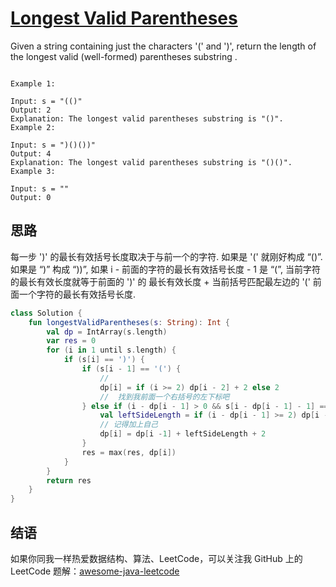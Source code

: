 # [Longest Valid Parentheses][title]

Given a string containing just the characters '(' and ')', return the length of the longest valid (well-formed) parentheses
substring
.

```text

Example 1:

Input: s = "(()"
Output: 2
Explanation: The longest valid parentheses substring is "()".
Example 2:

Input: s = ")()())"
Output: 4
Explanation: The longest valid parentheses substring is "()()".
Example 3:

Input: s = ""
Output: 0
```


## 思路
每一步 ')' 的最长有效括号长度取决于与前一个的字符.
如果是 '(' 就刚好构成 “()”. 
如果是 “)” 构成 “))”, 如果 i - 前面的字符的最长有效括号长度 - 1 是 “(”, 当前字符的最长有效长度就等于前面的 ')' 的 最长有效长度 + 当前括号匹配最左边的 '(' 前面一个字符的最长有效括号长度. 

```kotlin
class Solution {
    fun longestValidParentheses(s: String): Int {
        val dp = IntArray(s.length)
        var res = 0
        for (i in 1 until s.length) {
            if (s[i] == ')') {
                if (s[i - 1] == '(') {
                    //
                    dp[i] = if (i >= 2) dp[i - 2] + 2 else 2
                    //  找到我前面一个右括号的左下标吧
                } else if (i - dp[i - 1] > 0 && s[i - dp[i - 1] - 1] == '(') {
                    val leftSideLength = if (i - dp[i - 1] >= 2) dp[i - dp[i - 1] - 2] else 0
                    // 记得加上自己
                    dp[i] = dp[i -1] + leftSideLength + 2
                }
                res = max(res, dp[i])
            }
        }
        return res
    }
}

```


## 结语

如果你同我一样热爱数据结构、算法、LeetCode，可以关注我 GitHub 上的 LeetCode 题解：[awesome-java-leetcode][ajl]



[title]: https://leetcode.cn/problems/longest-valid-parentheses/description/
[ajl]: https://github.com/Blankj/awesome-java-leetcode
